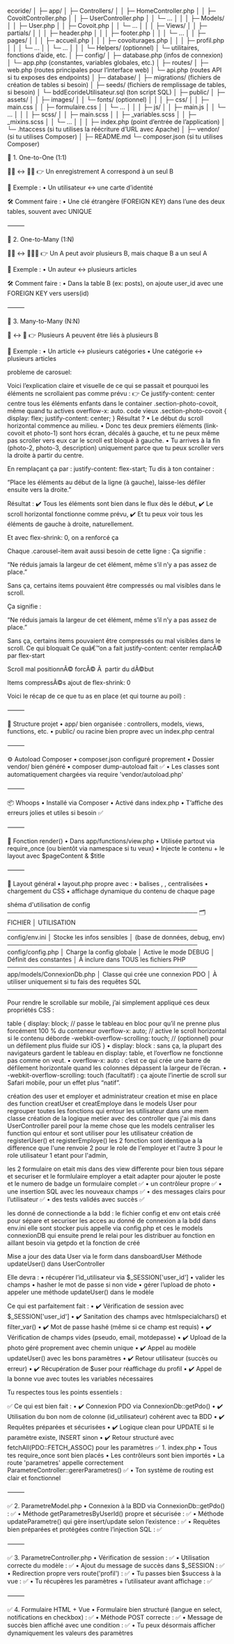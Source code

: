 ecoride/
│
├─ app/
│ ├─ Controllers/
│ │ ├─ HomeController.php
│ │ ├─ CovoitController.php
│ │ ├─ UserController.php
│ │ └─ ...
│ │
│ ├─ Models/
│ │ ├─ User.php
│ │ ├─ Covoit.php
│ │ └─ ...
│ │
│ ├─ Views/
│ │ ├─ partials/
│ │ │ ├─ header.php
│ │ │ ├─ footer.php
│ │ │ └─ ...
│ │ ├─ pages/
│ │ │ ├─ accueil.php
│ │ │ ├─ covoiturages.php
│ │ │ ├─ profil.php
│ │ │ └─ ...
│ │ └─ ...
│ │
│ └─ Helpers/ (optionnel)
│ └─ utilitaires, fonctions d’aide, etc.
│
├─ config/
│ ├─ database.php (infos de connexion)
│ └─ app.php (constantes, variables globales, etc.)
│
├─ routes/
│ ├─ web.php (routes principales pour l’interface web)
│ └─ api.php (routes API si tu exposes des endpoints)
│
├─ database/
│ ├─ migrations/ (fichiers de création de tables si besoin)
│ ├─ seeds/ (fichiers de remplissage de tables, si besoin)
│ └─ bddEcorideUtilisateur.sql (ton script SQL)
│
├─ public/
│ ├─ assets/
│ │ ├─ images/
│ │ └─ fonts/ (optionnel)
│ │
│ ├─ css/
│ │ ├─ main.css
│ │ ├─ formulaire.css
│ │ └─ ...
│ │
│ ├─ js/
│ │ ├─ main.js
│ │ └─ ...
│ │
│ ├─ scss/
│ │ ├─ main.scss
│ │ ├─ \_variables.scss
│ │ ├─ \_mixins.scss
│ │ └─ ...
│ │
│ ├─ index.php (point d’entrée de l’application)
│ └─ .htaccess (si tu utilises la réécriture d’URL avec Apache)
│
├─ vendor/ (si tu utilises Composer)
│
├─ README.md
└─ composer.json (si tu utilises Composer)

🔹 1. One-to-One (1:1)

🧍‍♂️ ↔️ 🧍‍♀️
👉 Un enregistrement A correspond à un seul B

📌 Exemple :
• Un utilisateur ↔️ une carte d’identité

🛠️ Comment faire :
• Une clé étrangère (FOREIGN KEY) dans l’une des deux tables, souvent avec UNIQUE

⸻

🔹 2. One-to-Many (1:N)

🧍‍♂️ ↔️ 👥👥👥
👉 Un A peut avoir plusieurs B, mais chaque B a un seul A

📌 Exemple :
• Un auteur ↔️ plusieurs articles

🛠️ Comment faire :
• Dans la table B (ex: posts), on ajoute user_id avec une FOREIGN KEY vers users(id)

⸻

🔹 3. Many-to-Many (N:N)

👥 ↔️ 👥
👉 Plusieurs A peuvent être liés à plusieurs B

📌 Exemple :
• Un article ↔️ plusieurs catégories
• Une catégorie ↔️ plusieurs articles

probleme de carosuel:

Voici l’explication claire et visuelle de ce qui se passait et pourquoi les éléments ne scrollaient pas comme prévu :
👉 Ce justify-content: center centre tous les éléments enfants dans le container .section-photo-covoit, même quand tu actives overflow-x: auto.
code vieux
.section-photo-covoit {
display: flex;
justify-content: center;
}
Résultat ?
• Le début du scroll horizontal commence au milieu.
• Donc tes deux premiers éléments (link-covoit et photo-1) sont hors écran, décalés à gauche, et tu ne peux même pas scroller vers eux car le scroll est bloqué à gauche.
• Tu arrives à la fin (photo-2, photo-3, description) uniquement parce que tu peux scroller vers la droite à partir du centre.

En remplaçant ça par :
justify-content: flex-start;
Tu dis à ton container :

“Place les éléments au début de la ligne (à gauche), laisse-les défiler ensuite vers la droite.”

Résultat :
✔️ Tous les éléments sont bien dans le flux dès le début,
✔️ Le scroll horizontal fonctionne comme prévu,
✔️ Et tu peux voir tous les éléments de gauche à droite, naturellement.

Et avec flex-shrink: 0, on a renforcé ça

Chaque .carousel-item avait aussi besoin de cette ligne :
Ça signifie :

“Ne réduis jamais la largeur de cet élément, même s’il n’y a pas assez de place.”

Sans ça, certains items pouvaient être compressés ou mal visibles dans le scroll.

Ça signifie :

“Ne réduis jamais la largeur de cet élément, même s’il n’y a pas assez de place.”

Sans ça, certains items pouvaient être compressés ou mal visibles dans le scroll.
Ce qui bloquait
Ce quâ€™on a fait
justify-content: center
remplacÃ© par flex-start

Scroll mal positionnÃ©
forcÃ© Ã  partir du dÃ©but

Items compressÃ©s
ajout de flex-shrink: 0

Voici le récap de ce que tu as en place (et qui tourne au poil) :

⸻

🧱 Structure projet
• app/ bien organisée : controllers, models, views, functions, etc.
• public/ ou racine bien propre avec un index.php central

⸻

⚙️ Autoload Composer
• composer.json configuré proprement
• Dossier vendor/ bien généré
• composer dump-autoload fait ✅
• Les classes sont automatiquement chargées via require 'vendor/autoload.php'

⸻

📦 Whoops
• Installé via Composer
• Activé dans index.php
• T’affiche des erreurs jolies et utiles si besoin ✅

⸻

🧠 Fonction render()
• Dans app/functions/view.php
• Utilisée partout via require_once (ou bientôt via namespace si tu veux)
• Injecte le contenu + le layout avec $pageContent & $title

⸻

📄 Layout général
• layout.php propre avec :
• balises <html>, <head>, <body> centralisées
• chargement du CSS
• affichage dynamique du contenu de chaque page

shéma d'utilisation de config
────────────────────────────────────────────
🗂️ FICHIER │ UTILISATION
────────────────────────────────────────────
config/env.ini │ Stocke les infos sensibles
│ (base de données, debug, env)
────────────────────────────────────────────
config/config.php │ Charge la config globale
│ Active le mode DEBUG
│ Définit des constantes
│ À inclure dans TOUS les fichiers PHP
────────────────────────────────────────────
app/models/ConnexionDb.php
│ Classe qui crée une connexion PDO
│ À utiliser uniquement si tu fais des requêtes SQL
────────────────────────────────────────────

Pour rendre le <table> scrollable sur mobile, j’ai simplement appliqué ces deux propriétés CSS :

table {
display: block; // passe le tableau en bloc pour qu’il ne prenne plus forcément 100 % du conteneur
overflow-x: auto; // active le scroll horizontal si le contenu déborde
-webkit-overflow-scrolling: touch; // (optionnel) pour un défilement plus fluide sur iOS
}
• display: block : sans ça, la plupart des navigateurs gardent le tableau en display: table, et l’overflow ne fonctionne pas comme on veut.
• overflow-x: auto : c’est ce qui crée une barre de défilement horizontale quand les colonnes dépassent la largeur de l’écran.
• -webkit-overflow-scrolling: touch (facultatif) : ça ajoute l’inertie de scroll sur Safari mobile, pour un effet plus “natif”.

création des user et employer et administrateur
creation et mise en place des function creatUser et creatEmploye dans le models User pour regrouper toutes les fonctions qui entour les utilisateur dans une mem classe
création de la logique metier avec des controller que j'ai mis dans UserController pareil pour la meme chose que les models centraliser les function qui entour et sont utiliser pour les utilisateur création de registerUser() et registerEmploye() les 2 fonction sont identique a la difference que l'une renvoie 2 pour le role de l'employer et l'autre 3
pour le role utilisateur 1 etant pour l'admin,

les 2 formulaire on etait mis dans des view differente pour bien tous sépare et securiser et le formlulaire employer a etait adapter pour ajouter le poste et le numero de badge
un formulaire complet ✅
• un contrôleur propre ✅
• une insertion SQL avec les nouveaux champs ✅
• des messages clairs pour l’utilisateur ✅
• des tests validés avec succès ✅

les donné de connectionde a la bdd :
le fichier config et env ont etais créé pour sépare et securiser les acces au donné de connexion a la bdd dans env.ini elle sont stocker puis appelle via config.php et ces le models connexionDB qui ensuite prend le relai pour les distribuer au fonction en aillant besoin via getpdo et la fonction de créé

Mise a jour des data User via le form dans dansboardUser
Méthode updateUser() dans UserController

Elle devra :
• récupérer l’id_utilisateur via $\_SESSION['user_id']
• valider les champs
• hasher le mot de passe si non vide
• gérer l’upload de photo
• appeler une méthode updateUser() dans le modèle

Ce qui est parfaitement fait :
• ✔️ Vérification de session avec $\_SESSION['user_id']
• ✔️ Sanitation des champs avec htmlspecialchars() et filter_var()
• ✔️ Mot de passe hashé (même si ce champ est requis)
• ✔️ Vérification de champs vides (pseudo, email, motdepasse)
• ✔️ Upload de la photo géré proprement avec chemin unique
• ✔️ Appel au modèle updateUser() avec les bons paramètres
• ✔️ Retour utilisateur (succès ou erreur)
• ✔️ Récupération de $user pour réaffichage du profil
• ✔️ Appel de la bonne vue avec toutes les variables nécessaires

Tu respectes tous les points essentiels :

✅ Ce qui est bien fait :
• ✔️ Connexion PDO via ConnexionDb::getPdo()
• ✔️ Utilisation du bon nom de colonne (id_utilisateur) cohérent avec ta BDD
• ✔️ Requêtes préparées et sécurisées
• ✔️ Logique clean pour UPDATE si le paramètre existe, INSERT sinon
• ✔️ Retour structuré avec fetchAll(PDO::FETCH_ASSOC) pour les paramètres
✅ 1. index.php
• Tous tes require_once sont bien placés
• Les contrôleurs sont bien importés
• La route 'parametres' appelle correctement ParametreController::gererParametres() ✅
• Ton système de routing est clair et fonctionnel

⸻

✅ 2. ParametreModel.php
• Connexion à la BDD via ConnexionDb::getPdo() : ✅
• Méthode getParametresByUserId() propre et sécurisée : ✅
• Méthode updateParametre() qui gère insert/update selon l’existence : ✅
• Requêtes bien préparées et protégées contre l’injection SQL : ✅

⸻

✅ 3. ParametreController.php
• Vérification de session : ✅
• Utilisation correcte du modèle : ✅
• Ajout du message de succès dans $\_SESSION : ✅
• Redirection propre vers route('profil') : ✅
• Tu passes bien $success à la vue : ✅
• Tu récupères les paramètres + l’utilisateur avant affichage : ✅

⸻

✅ 4. Formulaire HTML + Vue
• Formulaire bien structuré (langue en select, notifications en checkbox) : ✅
• Méthode POST correcte : ✅
• Message de succès bien affiché avec une condition : ✅
• Tu peux désormais afficher dynamiquement les valeurs des paramètres
